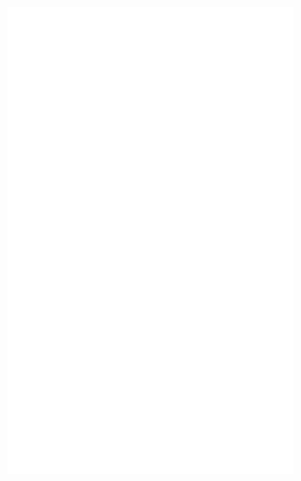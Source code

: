 [![Metrics](/github-metrics-embed.svg)][github]

[github]: https://github.com/TheGamer456YT/TheGamer456YT
